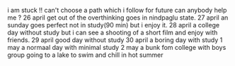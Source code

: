 i am stuck !! can't choose a path which i follow for future can anybody help me ?
26 april get out of the overthinking goes in nindpaglu state.
27 april an sunday goes perfect not in study(90 min) but i enjoy it. 
28 april a college day without study but i can see a shooting of a short film and enjoy with friends.
29 april good day without study 
30 april a boring day with study
1 may a normaal day with minimal study
2 may a bunk fom college with boys group going to a lake to swim and chill in hot summer
